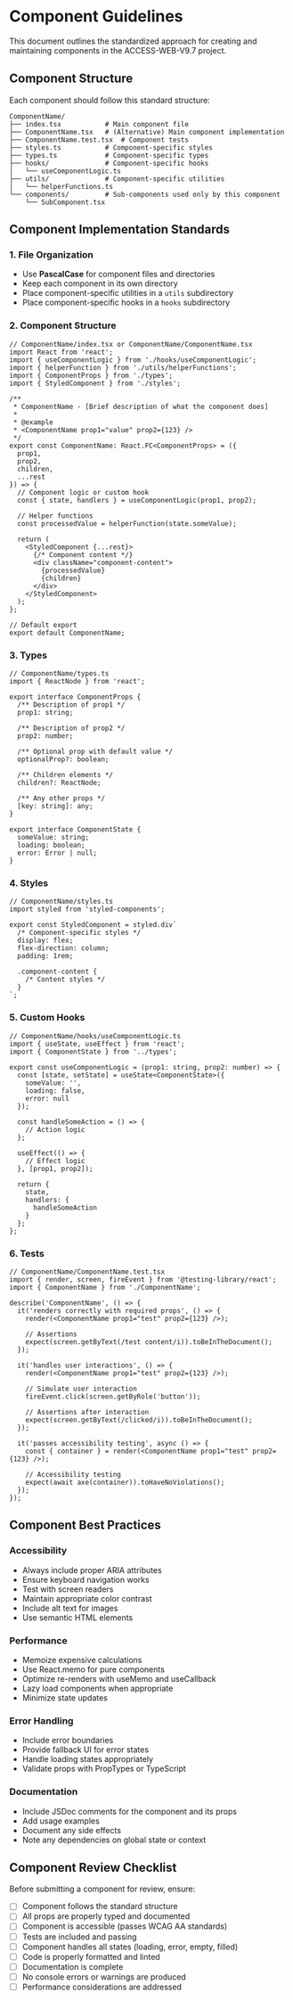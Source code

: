 # Component Guidelines

This document outlines the standardized approach for creating and maintaining components in the ACCESS-WEB-V9.7 project.

## Component Structure

Each component should follow this standard structure:

```
ComponentName/
├── index.tsx           # Main component file
├── ComponentName.tsx   # (Alternative) Main component implementation
├── ComponentName.test.tsx  # Component tests
├── styles.ts           # Component-specific styles
├── types.ts            # Component-specific types
├── hooks/              # Component-specific hooks
│   └── useComponentLogic.ts
├── utils/              # Component-specific utilities  
│   └── helperFunctions.ts
└── components/         # Sub-components used only by this component
    └── SubComponent.tsx
```

## Component Implementation Standards

### 1. File Organization

- Use **PascalCase** for component files and directories
- Keep each component in its own directory
- Place component-specific utilities in a `utils` subdirectory
- Place component-specific hooks in a `hooks` subdirectory

### 2. Component Structure

```tsx
// ComponentName/index.tsx or ComponentName/ComponentName.tsx
import React from 'react';
import { useComponentLogic } from './hooks/useComponentLogic';
import { helperFunction } from './utils/helperFunctions';
import { ComponentProps } from './types';
import { StyledComponent } from './styles';

/**
 * ComponentName - [Brief description of what the component does]
 * 
 * @example
 * <ComponentName prop1="value" prop2={123} />
 */
export const ComponentName: React.FC<ComponentProps> = ({
  prop1,
  prop2,
  children,
  ...rest
}) => {
  // Component logic or custom hook
  const { state, handlers } = useComponentLogic(prop1, prop2);
  
  // Helper functions
  const processedValue = helperFunction(state.someValue);
  
  return (
    <StyledComponent {...rest}>
      {/* Component content */}
      <div className="component-content">
        {processedValue}
        {children}
      </div>
    </StyledComponent>
  );
};

// Default export
export default ComponentName;
```

### 3. Types

```tsx
// ComponentName/types.ts
import { ReactNode } from 'react';

export interface ComponentProps {
  /** Description of prop1 */
  prop1: string;
  
  /** Description of prop2 */
  prop2: number;
  
  /** Optional prop with default value */
  optionalProp?: boolean;
  
  /** Children elements */
  children?: ReactNode;
  
  /** Any other props */
  [key: string]: any;
}

export interface ComponentState {
  someValue: string;
  loading: boolean;
  error: Error | null;
}
```

### 4. Styles

```tsx
// ComponentName/styles.ts
import styled from 'styled-components';

export const StyledComponent = styled.div`
  /* Component-specific styles */
  display: flex;
  flex-direction: column;
  padding: 1rem;
  
  .component-content {
    /* Content styles */
  }
`;
```

### 5. Custom Hooks

```tsx
// ComponentName/hooks/useComponentLogic.ts
import { useState, useEffect } from 'react';
import { ComponentState } from '../types';

export const useComponentLogic = (prop1: string, prop2: number) => {
  const [state, setState] = useState<ComponentState>({
    someValue: '',
    loading: false,
    error: null
  });
  
  const handleSomeAction = () => {
    // Action logic
  };
  
  useEffect(() => {
    // Effect logic
  }, [prop1, prop2]);
  
  return {
    state,
    handlers: {
      handleSomeAction
    }
  };
};
```

### 6. Tests

```tsx
// ComponentName/ComponentName.test.tsx
import { render, screen, fireEvent } from '@testing-library/react';
import { ComponentName } from './ComponentName';

describe('ComponentName', () => {
  it('renders correctly with required props', () => {
    render(<ComponentName prop1="test" prop2={123} />);
    
    // Assertions
    expect(screen.getByText(/test content/i)).toBeInTheDocument();
  });
  
  it('handles user interactions', () => {
    render(<ComponentName prop1="test" prop2={123} />);
    
    // Simulate user interaction
    fireEvent.click(screen.getByRole('button'));
    
    // Assertions after interaction
    expect(screen.getByText(/clicked/i)).toBeInTheDocument();
  });
  
  it('passes accessibility testing', async () => {
    const { container } = render(<ComponentName prop1="test" prop2={123} />);
    
    // Accessibility testing
    expect(await axe(container)).toHaveNoViolations();
  });
});
```

## Component Best Practices

### Accessibility

- Always include proper ARIA attributes
- Ensure keyboard navigation works
- Test with screen readers
- Maintain appropriate color contrast
- Include alt text for images
- Use semantic HTML elements

### Performance

- Memoize expensive calculations
- Use React.memo for pure components
- Optimize re-renders with useMemo and useCallback
- Lazy load components when appropriate
- Minimize state updates

### Error Handling

- Include error boundaries
- Provide fallback UI for error states
- Handle loading states appropriately
- Validate props with PropTypes or TypeScript

### Documentation

- Include JSDoc comments for the component and its props
- Add usage examples
- Document any side effects
- Note any dependencies on global state or context

## Component Review Checklist

Before submitting a component for review, ensure:

- [ ] Component follows the standard structure
- [ ] All props are properly typed and documented
- [ ] Component is accessible (passes WCAG AA standards)
- [ ] Tests are included and passing
- [ ] Component handles all states (loading, error, empty, filled)
- [ ] Code is properly formatted and linted
- [ ] Documentation is complete
- [ ] No console errors or warnings are produced
- [ ] Performance considerations are addressed